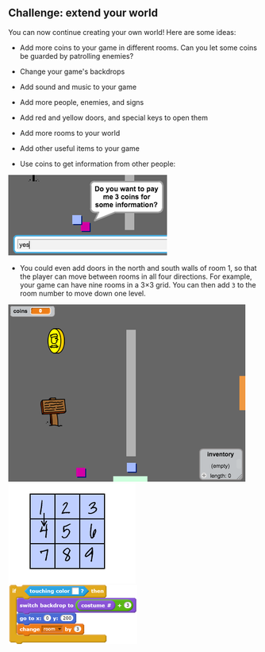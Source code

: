 ## Challenge: extend your world

You can now continue creating your own world! Here are some ideas:

  + Add more coins to your game in different rooms. Can you let some coins be guarded by patrolling enemies?
  + Change your game's backdrops
  + Add sound and music to your game
  + Add more people, enemies, and signs
  + Add red and yellow doors, and special keys to open them
  + Add more rooms to your world
  + Add other useful items to your game

+ Use coins to get information from other people:

![screenshot](images/world-bribe.png)

+ You could even add doors in the north and south walls of room 1, so that the player can move between rooms in all four directions. For example, your game can have nine rooms in a 3×3 grid. You can then add `3` to the room number to move down one level.

![screenshot](images/north-south-rooms.png)
![screenshot](images/number-grid.png)
![blocks_1546523770_4302454](images/blocks_1546523770_4302454.png)
